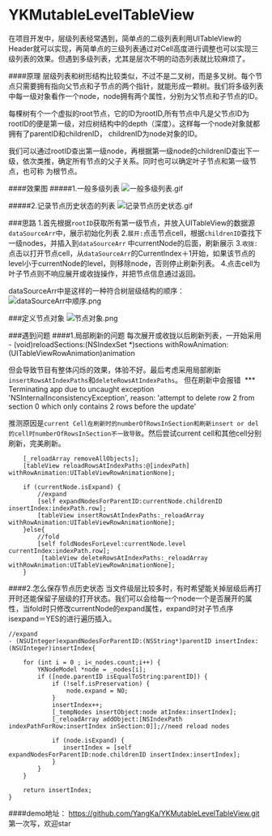# YKMutableLevelTableView

在项目开发中，层级列表经常遇到，简单点的二级列表利用UITableView的Header就可以实现，再简单点的三级列表通过对Cell高度进行调整也可以实现三级列表的效果。但遇到多级列表，尤其是层次不明的动态列表就比较麻烦了。

####原理
层级列表和树形结构比较类似，不过不是二叉树，而是多叉树。每个节点只需要拥有指向父节点和子节点的两个指针，就能形成一颗树。我们将多级列表中每一级对象看作一个node，node拥有两个属性，分别为父节点和子节点的ID。

每棵树有个一个虚拟的root节点，它的ID为rootID,所有节点中凡是父节点ID为rootID的便是第一级，对应树结构中的depth（深度）。这样每一个node对象就都拥有了parentID和childrenID， childrenID为node对象的ID。

我们可以通过rootID查出第一级node，再根据第一级node的childrenID查出下一级，依次类推，确定所有节点的父子关系。同时也可以确定叶子节点和第一级节点，也可称
为根节点。

####效果图
#####1.一般多级列表
![一般多级列表.gif](http://upload-images.jianshu.io/upload_images/1074670-f796caa47bcaf5bf.gif?imageMogr2/auto-orient/strip)

#####2.记录节点历史状态的列表
![记录节点历史状态.gif](http://upload-images.jianshu.io/upload_images/1074670-7decff477d395e9c.gif?imageMogr2/auto-orient/strip)

###思路
  1.首先根据`rootID`获取所有第一级节点，并放入UITableView的数据源`dataSourceArr`中，展示初始化列表
2.`展开:`点击节点cell，根据`childrenID`查找下一级nodes，并插入到`dataSourceArr` 中currentNode的后面，刷新展示
3.`收拢:`点击以打开节点cell，从`dataSourceArr`的CurrentIndex＋1开始，如果该节点的level小于currentNode的level，则移除node，否则停止刷新列表。
4.点击cell为叶子节点则不响应展开或收拢操作，并把节点信息通过返回。

dataSourceArr中是这样的一种符合树层级结构的顺序：
![dataSourceArr中顺序.png](http://upload-images.jianshu.io/upload_images/1074670-1978cba55c1d18c0.png?imageMogr2/auto-orient/strip%7CimageView2/2/w/1240)

###定义节点对象
![节点对象.png](http://upload-images.jianshu.io/upload_images/1074670-6bf8ab2bf9d6bfb2.png?imageMogr2/auto-orient/strip%7CimageView2/2/w/1240)

###遇到问题
####1.局部刷新的问题
每次展开或收拢以后刷新列表，一开始采用
     - (void)reloadSections:(NSIndexSet *)sections withRowAnimation:(UITableViewRowAnimation)animation

但会导致节目有整体闪烁的效果，体验不好。最后考虑采用局部刷新`insertRowsAtIndexPaths`和`deleteRowsAtIndexPaths`。
但在刷新中会报错
       *** Terminating app due to uncaught exception 'NSInternalInconsistencyException', reason: 'attempt to delete row 2 from section 0 which only contains 2 rows before the update'

推测原因是`current Cell在刷新时的numberOfRowsInSection和刷新insert or del的cell时numberOfRowsInSection不一致导致`。然后尝试current cell和其他cell分别刷新，完美刷新。
```
    [_reloadArray removeAllObjects];
    [tableView reloadRowsAtIndexPaths:@[indexPath] withRowAnimation:UITableViewRowAnimationNone];
    
    if (currentNode.isExpand) {
        //expand
        [self expandNodesForParentID:currentNode.childrenID insertIndex:indexPath.row];
        [tableView insertRowsAtIndexPaths:_reloadArray withRowAnimation:UITableViewRowAnimationNone];
    }else{
        //fold
        [self foldNodesForLevel:currentNode.level currentIndex:indexPath.row];
         [tableView deleteRowsAtIndexPaths:_reloadArray withRowAnimation:UITableViewRowAnimationNone];
    }
```
####2.怎么保存节点历史状态
当文件级层比较多时，有时希望能关掉层级后再打开时还能保留子层级的打开状态。我们可以会给每一个node一个是否展开的属性，当fold时只修改currentNode的expand属性，expand时对子节点序isexpand＝YES的进行遍历插入。
```
//expand
- (NSUInteger)expandNodesForParentID:(NSString*)parentID insertIndex:(NSUInteger)insertIndex{
   
    for (int i = 0 ; i<_nodes.count;i++) {
        YKNodeModel *node = _nodes[i];
        if ([node.parentID isEqualToString:parentID]) {
            if (!self.isPreservation) {
                node.expand = NO;
            }
            insertIndex++;
            [_tempNodes insertObject:node atIndex:insertIndex];
            [_reloadArray addObject:[NSIndexPath indexPathForRow:insertIndex inSection:0]];//need reload nodes
            
            if (node.isExpand) {
               insertIndex = [self expandNodesForParentID:node.childrenID insertIndex:insertIndex];
            }
        }
    }
    
    return insertIndex;
}
```

 ####demo地址：
https://github.com/YangKa/YKMutableLevelTableView.git 第一次写，欢迎star

